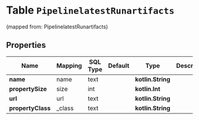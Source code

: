 
# Table `PipelinelatestRunartifacts`
(mapped from: PipelinelatestRunartifacts)

## Properties
Name | Mapping | SQL Type | Default | Type | Description | Notes
---- | ------- | -------- | ------- | ---- | ----------- | -----
**name** | name | text |  | **kotlin.String** |  |  [optional]
**propertySize** | size | int |  | **kotlin.Int** |  |  [optional]
**url** | url | text |  | **kotlin.String** |  |  [optional]
**propertyClass** | _class | text |  | **kotlin.String** |  |  [optional]






